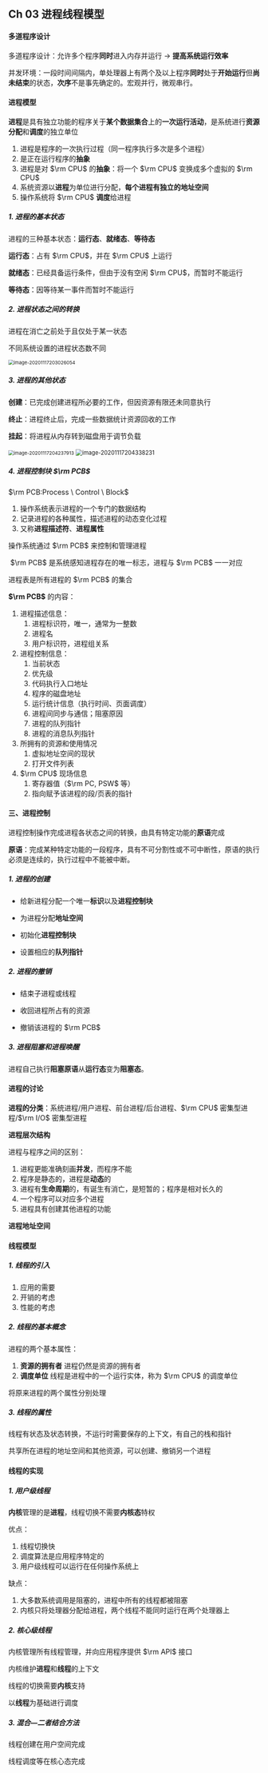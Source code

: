 ## Ch 03  进程线程模型

#### 多道程序设计

多道程序设计：允许多个程序**同时**进入内存并运行 $\to$ **提高系统运行效率** 

并发环境：一段时间间隔内，单处理器上有两个及以上程序**同时**处于**开始运行**但**尚未结束**的状态，**次序**不是事先确定的。宏观并行，微观串行。



#### 进程模型

**进程**是具有独立功能的程序关于**某个数据集合**上的**一次运行活动**，是系统进行**资源分配**和**调度**的独立单位

1. 进程是程序的一次执行过程（同一程序执行多次是多个进程）
2. 是正在运行程序的**抽象**
3. 进程是对 $\rm CPU$ 的**抽象**：将一个 $\rm CPU$ 变换成多个虚拟的 $\rm CPU$ 
4. 系统资源以**进程**为单位进行分配，**每个进程有独立的地址空间** 
5. 操作系统将 $\rm CPU$ **调度**给进程

##### 1. 进程的基本状态

进程的三种基本状态：**运行态**、**就绪态**、**等待态** 

**运行态**：占有 $\rm CPU$，并在 $\rm CPU$ 上运行

**就绪态**：已经具备运行条件，但由于没有空闲 $\rm CPU$，而暂时不能运行

**等待态**：因等待某一事件而暂时不能运行



##### 2. 进程状态之间的转换

进程在消亡之前处于且仅处于某一状态

不同系统设置的进程状态数不同

<img src="image-20201117203026054.png" alt="image-20201117203026054" style="zoom:67%;" />



##### 3. 进程的其他状态

**创建**：已完成创建进程所必要的工作，但因资源有限还未同意执行

**终止**：进程终止后，完成一些数据统计资源回收的工作

**挂起**：将进程从内存转到磁盘用于调节负载

<img src="image-20201117204237913.png" alt="image-20201117204237913" style="zoom:67%;" />

<img src="image-20201117204338231.png" alt="image-20201117204338231" style="zoom: 80%;" />



##### 4. 进程控制块 $\rm PCB$

$\rm PCB:Process \ Control \ Block$ 

1. 操作系统表示进程的一个专门的数据结构
2. 记录进程的各种属性，描述进程的动态变化过程
3. 又称**进程描述符**、**进程属性** 

操作系统通过 $\rm PCB$ 来控制和管理进程

​		$\rm PCB$ 是系统感知进程存在的唯一标志，进程与 $\rm PCB$ 一一对应

进程表是所有进程的 $\rm PCB$ 的集合

**$\rm PCB$** 的内容：

1. 进程描述信息：
	1. 进程标识符，唯一，通常为一整数
	2. 进程名
	3. 用户标识符，进程组关系
2. 进程控制信息：
	1. 当前状态
	2. 优先级
	3. 代码执行入口地址
	4. 程序的磁盘地址
	5. 运行统计信息（执行时间、页面调度）
	6. 进程间同步与通信；阻塞原因
	7. 进程的队列指针
	8. 进程的消息队列指针
3. 所拥有的资源和使用情况
	1. 虚拟地址空间的现状
	2. 打开文件列表
4. $\rm CPU$ 现场信息
	1. 寄存器值（$\rm PC, PSW$ 等）
	2. 指向赋予该进程的段/页表的指针



#### 三、进程控制

进程控制操作完成进程各状态之间的转换，由具有特定功能的**原语**完成

**原语**：完成某种特定功能的一段程序，具有不可分割性或不可中断性，原语的执行必须是连续的，执行过程中不能被中断。

##### 1. 进程的创建

+ 给新进程分配一个唯一**标识**以及**进程控制块** 

+ 为进程分配**地址空间** 

+ 初始化**进程控制块** 

+ 设置相应的**队列指针** 



##### 2. 进程的撤销

+ 结束子进程或线程

+ 收回进程所占有的资源

+ 撤销该进程的 $\rm PCB$ 



##### 3. 进程阻塞和进程唤醒

进程自己执行**阻塞原语**从**运行态**变为**阻塞态**。



#### 进程的讨论

**进程的分类**：系统进程/用户进程、前台进程/后台进程、$\rm CPU$ 密集型进程/$\rm I/O$ 密集型进程

**进程层次结构**

进程与程序之间的区别：

1. 进程更能准确刻画**并发**，而程序不能
2. 程序是静态的，进程是**动态**的
3. 进程有**生命周期**的，有诞生有消亡，是短暂的；程序是相对长久的
4. 一个程序可以对应多个进程
5. 进程具有创建其他进程的功能

**进程地址空间** 



#### 线程模型

##### 1. 线程的引入

1. 应用的需要
2. 开销的考虑
3. 性能的考虑



##### 2. 线程的基本概念

进程的两个基本属性：

1. **资源的拥有者** 进程仍然是资源的拥有者
2. **调度单位** 线程是进程中的一个运行实体，称为 $\rm CPU$ 的调度单位

将原来进程的两个属性分别处理



##### 3. 线程的属性

线程有状态及状态转换，不运行时需要保存的上下文，有自己的栈和指针

共享所在进程的地址空间和其他资源，可以创建、撤销另一个进程



#### 线程的实现

##### 1. 用户级线程

**内核**管理的是**进程**，线程切换不需要**内核态**特权

优点：

1. 线程切换快
2. 调度算法是应用程序特定的
3. 用户级线程可以运行在任何操作系统上

缺点：

1. 大多数系统调用是阻塞的，进程中所有的线程都被阻塞
2. 内核只将处理器分配给进程，两个线程不能同时运行在两个处理器上



##### 2. 核心级线程

内核管理所有线程管理，并向应用程序提供 $\rm API$ 接口

内核维护**进程**和**线程**的上下文

线程的切换需要**内核**支持

以**线程**为基础进行调度



##### 3. 混合—二者结合方法

线程创建在用户空间完成

线程调度等在核心态完成